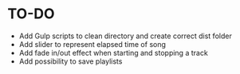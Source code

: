 # TO-DO
* Add Gulp scripts to clean directory and create correct dist folder
* Add slider to represent elapsed time of song
* Add fade in/out effect when starting and stopping a track
* Add possibility to save playlists
